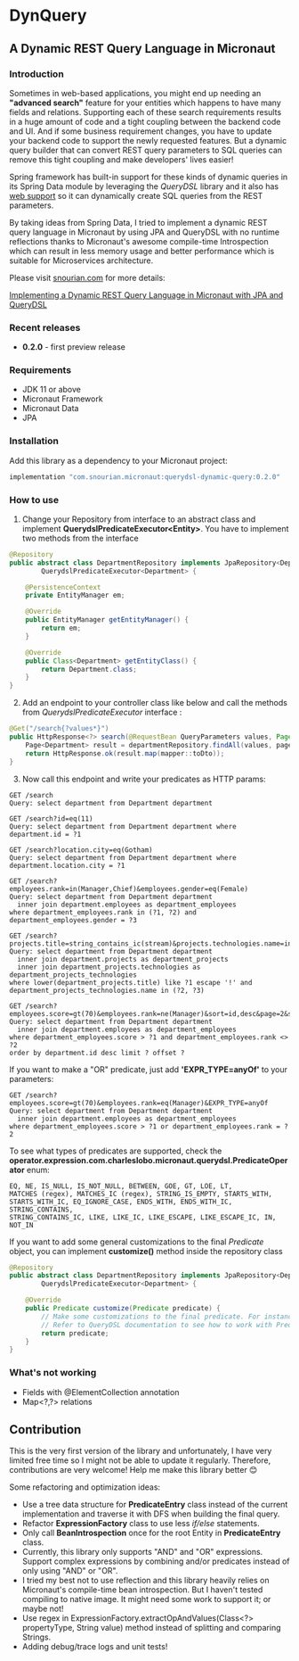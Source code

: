 # DynQuery 
## A Dynamic REST Query Language in Micronaut

### Introduction

Sometimes in web-based applications, you might end up needing an **"advanced search"** feature for your entities which happens to have many fields and relations. Supporting each of these search requirements results in a huge amount of code and a tight coupling between the backend code and UI. And if some business requirement changes, you have to update your backend code to support the newly requested features. But a dynamic query builder that can convert REST query parameters to SQL queries can remove this tight coupling and make developers' lives easier!

Spring framework has built-in support for these kinds of dynamic queries in its Spring Data module by leveraging the *QueryDSL* library and it also has [web support](https://docs.spring.io/spring-data/jpa/docs/current/reference/html/#core.web.type-safe) so it can dynamically create SQL queries from the REST parameters.

By taking ideas from Spring Data, I tried to implement a dynamic REST query language in Micronaut by using JPA and QueryDSL with no runtime reflections thanks to Micronaut's awesome compile-time Introspection which can result in less memory usage and better performance which is suitable for Microservices architecture.

Please visit [snourian.com](https://snourian.com) for more details:

[Implementing a Dynamic REST Query Language in Micronaut with JPA and QueryDSL](https://snourian.com/dynamic-rest-query-language-micronaut-jpa-querydsl)

### Recent releases
* **0.2.0** - first preview release

### Requirements
* JDK 11 or above
* Micronaut Framework
* Micronaut Data
* JPA

### Installation
Add this library as a dependency to your Micronaut project:
```groovy
implementation "com.snourian.micronaut:querydsl-dynamic-query:0.2.0"
```
### How to use
1. Change your Repository from interface to an abstract class and implement **QuerydslPredicateExecutor\<Entity>**. You have to implement two methods from the interface
```java
@Repository
public abstract class DepartmentRepository implements JpaRepository<Department, Long>,
        QuerydslPredicateExecutor<Department> {

    @PersistenceContext
    private EntityManager em;

    @Override
    public EntityManager getEntityManager() {
        return em;
    }

    @Override
    public Class<Department> getEntityClass() {
        return Department.class;
    }
}
```
2. Add an endpoint to your controller class like below and call the methods from *QuerydslPredicateExecutor* interface :
```java
@Get("/search{?values*}")
public HttpResponse<?> search(@RequestBean QueryParameters values, Pageable pageable) {
    Page<Department> result = departmentRepository.findAll(values, pageable);
    return HttpResponse.ok(result.map(mapper::toDto));
}
```
3. Now call this endpoint and write your predicates as HTTP params:

```text
GET /search
Query: select department from Department department

GET /search?id=eq(11)
Query: select department from Department department where department.id = ?1

GET /search?location.city=eq(Gotham)
Query: select department from Department department where department.location.city = ?1

GET /search?employees.rank=in(Manager,Chief)&employees.gender=eq(Female)
Query: select department from Department department
  inner join department.employees as department_employees
where department_employees.rank in (?1, ?2) and department_employees.gender = ?3

GET /search?projects.title=string_contains_ic(stream)&projects.technologies.name=in(Python,Go)
Query: select department from Department department
  inner join department.projects as department_projects
  inner join department_projects.technologies as department_projects_technologies
where lower(department_projects.title) like ?1 escape '!' and department_projects_technologies.name in (?2, ?3)

GET /search?employees.score=gt(70)&employees.rank=ne(Manager)&sort=id,desc&page=2&size=1
Query: select department from Department department
  inner join department.employees as department_employees
where department_employees.score > ?1 and department_employees.rank <> ?2
order by department.id desc limit ? offset ?
```

If you want to make a "OR" predicate, just add **'EXPR_TYPE=anyOf'** to your parameters:

```text
GET /search?employees.score=gt(70)&employees.rank=eq(Manager)&EXPR_TYPE=anyOf
Query: select department from Department department
  inner join department.employees as department_employees
where department_employees.score > ?1 or department_employees.rank = ?2
```

To see what types of predicates are supported, check the **operator.expression.com.charleslobo.micronaut.querydsl.PredicateOperator** enum:
```text
EQ, NE, IS_NULL, IS_NOT_NULL, BETWEEN, GOE, GT, LOE, LT, 
MATCHES (regex), MATCHES_IC (regex), STRING_IS_EMPTY, STARTS_WITH, 
STARTS_WITH_IC, EQ_IGNORE_CASE, ENDS_WITH, ENDS_WITH_IC, STRING_CONTAINS, 
STRING_CONTAINS_IC, LIKE, LIKE_IC, LIKE_ESCAPE, LIKE_ESCAPE_IC, IN, NOT_IN
```

If you want to add some general customizations to the final *Predicate* object, you can implement **customize()** method inside the repository class
```java
@Repository
public abstract class DepartmentRepository implements JpaRepository<Department, Long>,
        QuerydslPredicateExecutor<Department> {

    @Override
    public Predicate customize(Predicate predicate) {
        // Make some customizations to the final predicate. For instance, append an AND or OR predicate
        // Refer to QueryDSL documentation to see how to work with Predicates and Expressions
        return predicate;
    }
}
```

### What's not working
+ Fields with @ElementCollection annotation
+ Map\<?,?> relations

## Contribution
This is the very first version of the library and unfortunately, I have very limited free time so I might not be able to update it regularly. Therefore, contributions are very welcome! Help me make this library better :blush:

Some refactoring and optimization ideas:
+ Use a tree data structure for **PredicateEntry** class instead of the current implementation and traverse it with DFS when building the final query.
+ Refactor **ExpressionFactory** class to use less *if/else* statements.
+ Only call **BeanIntrospection** once for the root Entity in **PredicateEntry** class.
+ Currently, this library only supports "AND" and "OR" expressions. Support complex expressions by combining and/or predicates instead of only using "AND" or "OR".
+ I tried my best not to use reflection and this library heavily relies on Micronaut's compile-time bean introspection. But I haven't tested compiling to native image. It might need some work to support it; or maybe not!
+ Use regex in ExpressionFactory.extractOpAndValues(Class<?> propertyType, String value) method instead of splitting and comparing Strings.
+ Adding debug/trace logs and unit tests!